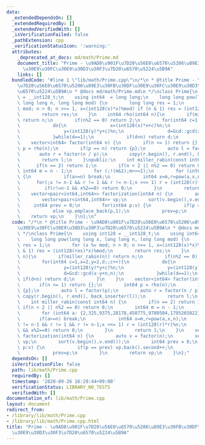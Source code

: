 ```yaml
---
data:
  _extendedDependsOn: []
  _extendedRequiredBy: []
  _extendedVerifiedWith: []
  _isVerificationFailed: false
  _pathExtension: cpp
  _verificationStatusIcon: ':warning:'
  attributes:
    _deprecated_at_docs: md/math/Prime.md
    document_title: "Prime - \u9AD8\u901F\u7D20\u56E0\u6570\u5206\u89E3\u30FB\u30DF\
      \u30E9\u30FC\u30E9\u30D3\u30F3\u7D20\u6570\u5224\u5B9A"
    links: []
  bundledCode: "#line 1 \"lib/math/Prime.cpp\"\n/*\n * @title Prime - \u9AD8\u901F\
    \u7D20\u56E0\u6570\u5206\u89E3\u30FB\u30DF\u30E9\u30FC\u30E9\u30D3\u30F3\u7D20\
    \u6570\u5224\u5B9A\n * @docs md/math/Prime.md\n */\nclass Prime{\n    using int128\
    \ = __int128_t;\n    using int64  = long long;\n    long long pow(long long x,\
    \ long long n, long long mod) {\n        long long res = 1;\n        for (x %=\
    \ mod; n > 0; n >>= 1, x=(int128(x)*x)%mod) if (n & 1) res = (int128(res)*x)%mod;\n\
    \        return res;\n    }\n    int64 rho(int64 n){\n        if(miller_rabin(n))\
    \ return n;\n        if(n%2 == 0) return 2;\n        for(int64 c=1,x=2,y=2,d;;c++){\n\
    \            do{\n                x=(int128(x)*x+c)%n;\n                y=(int128(y)*y+c)%n;\n\
    \                y=(int128(y)*y+c)%n;\n                d=Gcd::gcd(x-y+n,n);\n\
    \            }while(d==1);\n            if(d<n) return d;\n        }\n    }\n\
    \    vector<int64> factor(int64 n) {\n        if(n <= 1) return {};\n        int64\
    \ p = rho(n);\n        if(p == n) return {p};\n        auto l = factor(p);\n \
    \       auto r = factor(n / p);\n        copy(r.begin(), r.end(), back_inserter(l));\n\
    \        return l;\n    }\npublic:\n    int miller_rabin(const int64 n) {\n  \
    \      if(n == 2) return 1;\n        if(n < 2 || n%2 == 0) return 0;\n       \
    \ int64 m = n - 1;\n        for (;!(m&1);m>>=1);\n        for (int64 a: {2,325,9375,28178,450775,9780504,1795265022})\
    \ {\n            if(a>=n) break;\n            int64 x=m,r=pow(a,x,n);\n      \
    \      for(;x != n-1 && r != 1 && r != n-1;x <<= 1) r = (int128(r)*r)%n;\n   \
    \         if(r!=n-1 && x%2==0) return 0;\n        }\n        return 1;\n    }\n\
    \    vector<pair<int64,int64>> factorization(int64 n) {\n        auto v = factor(n);\n\
    \        vector<pair<int64,int64>> vp;\n        sort(v.begin(),v.end());\n   \
    \     int64 prev = 0;\n        for(int64 p:v) {\n            if(p == prev) vp.back().second++;\n\
    \            else vp.emplace_back(p,1);\n            prev=p;\n        }\n    \
    \    return vp;\n    }\n};\n"
  code: "/*\n * @title Prime - \u9AD8\u901F\u7D20\u56E0\u6570\u5206\u89E3\u30FB\u30DF\
    \u30E9\u30FC\u30E9\u30D3\u30F3\u7D20\u6570\u5224\u5B9A\n * @docs md/math/Prime.md\n\
    \ */\nclass Prime{\n    using int128 = __int128_t;\n    using int64  = long long;\n\
    \    long long pow(long long x, long long n, long long mod) {\n        long long\
    \ res = 1;\n        for (x %= mod; n > 0; n >>= 1, x=(int128(x)*x)%mod) if (n\
    \ & 1) res = (int128(res)*x)%mod;\n        return res;\n    }\n    int64 rho(int64\
    \ n){\n        if(miller_rabin(n)) return n;\n        if(n%2 == 0) return 2;\n\
    \        for(int64 c=1,x=2,y=2,d;;c++){\n            do{\n                x=(int128(x)*x+c)%n;\n\
    \                y=(int128(y)*y+c)%n;\n                y=(int128(y)*y+c)%n;\n\
    \                d=Gcd::gcd(x-y+n,n);\n            }while(d==1);\n           \
    \ if(d<n) return d;\n        }\n    }\n    vector<int64> factor(int64 n) {\n \
    \       if(n <= 1) return {};\n        int64 p = rho(n);\n        if(p == n) return\
    \ {p};\n        auto l = factor(p);\n        auto r = factor(n / p);\n       \
    \ copy(r.begin(), r.end(), back_inserter(l));\n        return l;\n    }\npublic:\n\
    \    int miller_rabin(const int64 n) {\n        if(n == 2) return 1;\n       \
    \ if(n < 2 || n%2 == 0) return 0;\n        int64 m = n - 1;\n        for (;!(m&1);m>>=1);\n\
    \        for (int64 a: {2,325,9375,28178,450775,9780504,1795265022}) {\n     \
    \       if(a>=n) break;\n            int64 x=m,r=pow(a,x,n);\n            for(;x\
    \ != n-1 && r != 1 && r != n-1;x <<= 1) r = (int128(r)*r)%n;\n            if(r!=n-1\
    \ && x%2==0) return 0;\n        }\n        return 1;\n    }\n    vector<pair<int64,int64>>\
    \ factorization(int64 n) {\n        auto v = factor(n);\n        vector<pair<int64,int64>>\
    \ vp;\n        sort(v.begin(),v.end());\n        int64 prev = 0;\n        for(int64\
    \ p:v) {\n            if(p == prev) vp.back().second++;\n            else vp.emplace_back(p,1);\n\
    \            prev=p;\n        }\n        return vp;\n    }\n};"
  dependsOn: []
  isVerificationFile: false
  path: lib/math/Prime.cpp
  requiredBy: []
  timestamp: '2020-09-26 16:29:44+09:00'
  verificationStatus: LIBRARY_NO_TESTS
  verifiedWith: []
documentation_of: lib/math/Prime.cpp
layout: document
redirect_from:
- /library/lib/math/Prime.cpp
- /library/lib/math/Prime.cpp.html
title: "Prime - \u9AD8\u901F\u7D20\u56E0\u6570\u5206\u89E3\u30FB\u30DF\u30E9\u30FC\
  \u30E9\u30D3\u30F3\u7D20\u6570\u5224\u5B9A"
---
```

